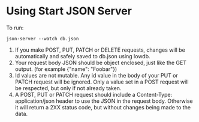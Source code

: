 # Using Start JSON Server

To run:

```console
json-server --watch db.json
```

1. If you make POST, PUT, PATCH or DELETE requests, changes will be automatically and safely saved to db.json using lowdb.
1. Your request body JSON should be object enclosed, just like the GET output. (for example {"name": "Foobar"})
1. Id values are not mutable. Any id value in the body of your PUT or PATCH request will be ignored. Only a value set in a POST request will be respected, but only if not already taken.
1. A POST, PUT or PATCH request should include a Content-Type: application/json header to use the JSON in the request body. Otherwise it will return a 2XX status code, but without changes being made to the data.
